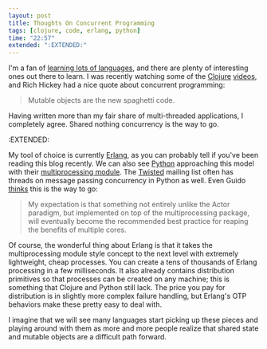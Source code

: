 ```yaml
---
layout: post
title: Thoughts On Concurrent Programming
tags: [clojure, code, erlang, python]
time: "22:57"
extended: ":EXTENDED:"
---
```


I'm a fan of [learning lots of languages](http://metajack.im/2008/10/22/be-multi-lingual-and-learn-a-new-language/), and there are plenty of interesting ones out there to learn.  I was recently watching some of the [Clojure](http://clojure.org/) [videos](http://clojure.blip.tv), and Rich Hickey had a nice quote about concurrent programming:

> Mutable objects are the new spaghetti code.

Having written more than my fair share of multi-threaded applications, I completely agree.  Shared nothing concurrency is the way to go.



:EXTENDED:

My tool of choice is currently [Erlang](http://www.erlang.org), as you can probably tell if you've been reading this blog recently.  We can also see [Python](http://www.python.org) approaching this model with their [multiprocessing module](http://www.python.org/doc/current/library/multiprocessing.html).  The [Twisted](http://www.twistedmatrix.com) mailing list often has threads on message passing concurrency in Python as well.  Even Guido [thinks](http://moderator.appspot.com/#15/e=c9&t=ff&q=2f40&v=4) this is the way to go:

> My expectation is that something not entirely unlike the Actor paradigm, but implemented on top of the multiprocessing package, will eventually become the recommended best practice for reaping the benefits of multiple cores.

Of course, the wonderful thing about Erlang is that it takes the multiprocessing module style concept to the next level with extremely lightweight, cheap processes.  You can create a tens of thousands of Erlang processing in a few milliseconds.  It also already contains distribution primitives so that processes can be created on any machine; this is something that Clojure and Python still lack.  The price you pay for distribution is in slightly more complex failure handling, but Erlang's OTP behaviors make these pretty easy to deal with.

I imagine that we will see many languages start picking up these pieces and playing around with them as more and more people realize that shared state and mutable objects are a difficult path forward.
